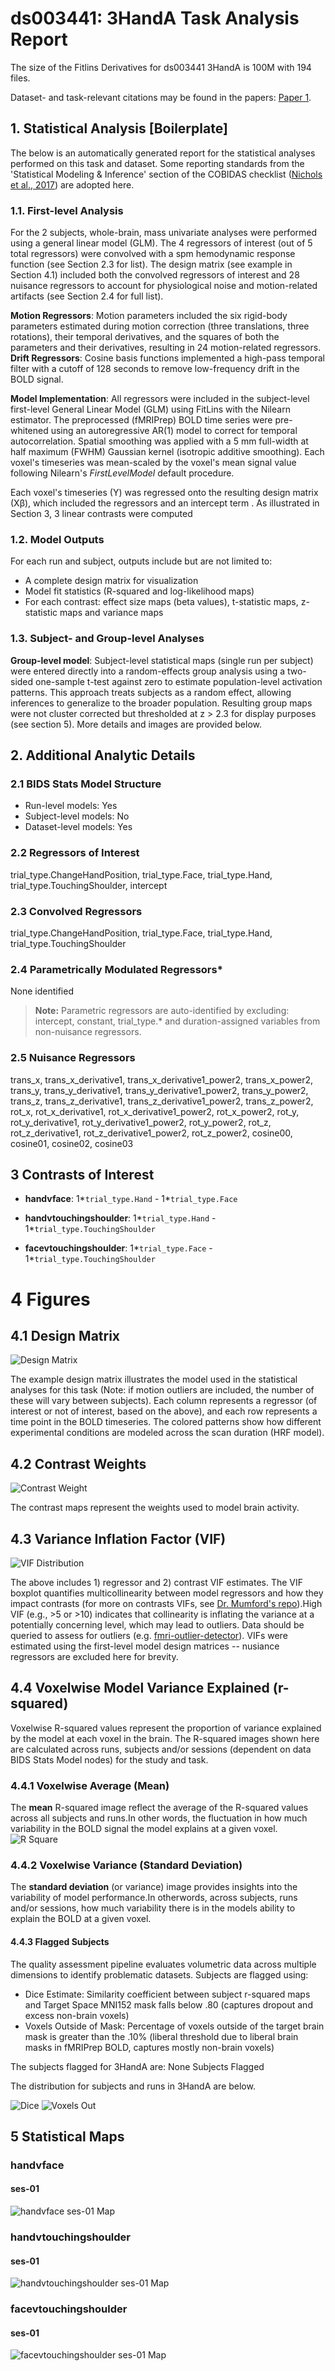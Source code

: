 # ds003441: 3HandA Task Analysis Report

The size of the Fitlins Derivatives for ds003441 3HandA is 100M with 194 files.

Dataset- and task-relevant citations may be found in the papers: [Paper 1](https://www.newbi4fmri.com).

## 1. Statistical Analysis [Boilerplate]

The below is an automatically generated report for the statistical analyses performed on this task and dataset. Some reporting standards from the 'Statistical Modeling & Inference' section of the COBIDAS checklist ([Nichols et al., 2017](https://www.nature.com/articles/nn.4500)) are adopted here.

### 1.1. First-level Analysis
For the 2 subjects, whole-brain, mass univariate analyses were performed using a general linear model (GLM). The 4 regressors of interest (out of 5 total regressors) were convolved with a spm hemodynamic response function (see Section 2.3 for list). The design matrix (see example in Section 4.1) included both the convolved regressors of interest and 28 nuisance regressors to account for physiological noise and motion-related artifacts (see Section 2.4 for full list).

**Motion Regressors**: Motion parameters included the six rigid-body parameters estimated during motion correction (three translations, three rotations), their temporal derivatives, and the squares of both the parameters and their derivatives, resulting in 24 motion-related regressors.
**Drift Regressors**: Cosine basis functions implemented a high-pass temporal filter with a cutoff of 128 seconds to remove low-frequency drift in the BOLD signal.

**Model Implementation**: All regressors were included in the subject-level first-level General Linear Model (GLM) using FitLins with the Nilearn estimator. The preprocessed (fMRIPrep) BOLD time series were pre-whitened using an autoregressive AR(1) model to correct for temporal autocorrelation. Spatial smoothing was applied with a 5 mm full-width at half maximum (FWHM) Gaussian kernel (isotropic additive smoothing). Each voxel's timeseries was mean-scaled by the voxel's mean signal value following Nilearn's *FirstLevelModel* default procedure.

Each voxel's timeseries (Y) was regressed onto the resulting design matrix (Xβ), which included the regressors and an intercept term . As illustrated in Section 3, 3 linear contrasts were computed

### 1.2. Model Outputs
For each run and subject, outputs include but are not limited to:
- A complete design matrix for visualization
- Model fit statistics (R-squared and log-likelihood maps)
- For each contrast: effect size maps (beta values), t-statistic maps, z-statistic maps and variance maps

### 1.3. Subject- and Group-level Analyses
**Group-level model**: Subject-level statistical maps (single run per subject) were entered directly into a random-effects group analysis using a two-sided one-sample t-test against zero to estimate population-level activation patterns. This approach treats subjects as a random effect, allowing inferences to generalize to the broader population. Resulting group maps were not cluster corrected but thresholded at z > 2.3 for display purposes (see section 5). More details and images are provided below. 

## 2. Additional Analytic Details 


### 2.1 BIDS Stats Model Structure
- Run-level models: Yes
- Subject-level models: No
- Dataset-level models: Yes 

### 2.2 Regressors of Interest
trial_type.ChangeHandPosition, trial_type.Face, trial_type.Hand, trial_type.TouchingShoulder, intercept

### 2.3 Convolved Regressors
trial_type.ChangeHandPosition, trial_type.Face, trial_type.Hand, trial_type.TouchingShoulder

### 2.4 Parametrically Modulated Regressors*
None identified


> **Note:** Parametric regressors are auto-identified by excluding: intercept, constant, trial_type.* and duration-assigned variables from non-nuisance regressors.

### 2.5 Nuisance Regressors
trans_x, trans_x_derivative1, trans_x_derivative1_power2, trans_x_power2, trans_y, trans_y_derivative1, trans_y_derivative1_power2, trans_y_power2, trans_z, trans_z_derivative1, trans_z_derivative1_power2, trans_z_power2, rot_x, rot_x_derivative1, rot_x_derivative1_power2, rot_x_power2, rot_y, rot_y_derivative1, rot_y_derivative1_power2, rot_y_power2, rot_z, rot_z_derivative1, rot_z_derivative1_power2, rot_z_power2, cosine00, cosine01, cosine02, cosine03

## 3 Contrasts of Interest
- **handvface**: 1*`trial_type.Hand` - 1*`trial_type.Face`

- **handvtouchingshoulder**: 1*`trial_type.Hand` - 1*`trial_type.TouchingShoulder`

- **facevtouchingshoulder**: 1*`trial_type.Face` - 1*`trial_type.TouchingShoulder`


# 4 Figures

## 4.1 Design Matrix
![Design Matrix](./files/ds003441_task-3HandA_design-matrix.svg)

The example design matrix illustrates the model used in the statistical analyses for this task (Note: if motion outliers are included, the number of these will vary between subjects). Each column represents a regressor (of interest or not of interest, based on the above), and each row represents a time point in the BOLD timeseries. The colored patterns show how different experimental conditions are modeled across the scan duration (HRF model).

## 4.2 Contrast Weights
![Contrast Weight](./files/ds003441_task-3HandA_contrast-matrix.svg)

The contrast maps represent the weights used to model brain activity.

## 4.3 Variance Inflation Factor (VIF)
![VIF Distribution](./files/ds003441_task-3HandA_vif-boxplot.png)

The above includes 1) regressor and 2) contrast VIF estimates. The VIF boxplot quantifies multicollinearity between model regressors and how they impact contrasts (for more on contrasts VIFs, see [Dr. Mumford's repo](https://github.com/jmumford/vif_contrasts)).High VIF (e.g., >5 or >10) indicates that collinearity is inflating the variance at a potentially concerning level, which may lead to outliers.  Data should be queried to assess for outliers (e.g. [fmri-outlier-detector](https://github.com/jmumford/fmri-outlier-detector)). VIFs were estimated using the first-level model design matrices -- nusiance regressors are excluded here for brevity.

## 4.4 Voxelwise Model Variance Explained (r-squared)
Voxelwise R-squared values represent the proportion of variance explained by the model at each voxel in the brain. The R-squared images shown here are calculated across runs, subjects and/or sessions (dependent on data BIDS Stats Model nodes) for the study and task.

### 4.4.1 Voxelwise Average (Mean)
The **mean** R-squared image reflect the average of the R-squared values across all subjects and runs.In other words, the fluctuation in how much variability in the BOLD signal the model explains at a given voxel.
![R Square](files/ds003441_task-3HandA_rsquare-mean.png)

### 4.4.2 Voxelwise Variance (Standard Deviation)
The **standard deviation** (or variance) image provides insights into the variability of model performance.In otherwords, across subjects, runs and/or sessions, how much variability there is in the models ability to explain the BOLD at a given voxel.

#### 4.4.3 Flagged Subjects
The quality assessment pipeline evaluates volumetric data across multiple dimensions to identify problematic datasets. Subjects are flagged using: 

  - Dice Estimate: Similarity coefficient between subject r-squared maps and Target Space MNI152 mask falls below .80 (captures dropout and excess non-brain voxels) 
  - Voxels Outside of Mask: Percentage of voxels outside of the target brain mask is greater than the .10% (liberal threshold due to liberal brain masks in fMRIPrep BOLD, captures mostly non-brain voxels) 

The subjects flagged for 3HandA are:
None Subjects Flagged

The distribution for subjects and runs in 3HandA are below. 

![Dice](files/ds003441_task-3HandA_hist-dicesimilarity.png)
![Voxels Out](files/ds003441_task-3HandA_hist-voxoutmask.png)

## 5 Statistical Maps

### handvface

#### ses-01
![handvface ses-01 Map](files/ds003441_task-3HandA_ses-01_contrast-handvface_map.png)

### handvtouchingshoulder

#### ses-01
![handvtouchingshoulder ses-01 Map](files/ds003441_task-3HandA_ses-01_contrast-handvtouchingshoulder_map.png)

### facevtouchingshoulder

#### ses-01
![facevtouchingshoulder ses-01 Map](files/ds003441_task-3HandA_ses-01_contrast-facevtouchingshoulder_map.png)

